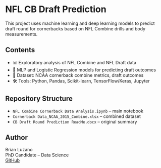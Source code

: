 # NFL CB Draft Prediction

This project uses machine learning and deep learning models to predict 
draft round for cornerbacks based on NFL Combine drills and body 
measurements. 

## Contents

- 📊 Exploratory analysis of NFL Combine and NFL Draft data
- 🧠 MLP and Logistic Regression models for predicting draft outcomes
- 📁 Dataset: NCAA cornerback combine metrics, draft outcomes
- 🛠 Tools: Python, Pandas, Scikit-learn, TensorFlow/Keras, Jupyter

## Repository Structure

- `NFL Combine Cornerback Data Analysis.ipynb` – main notebook
- `Cornerback Data_NCAA_2015_Combine.xlsx` – combined dataset
- `CB Draft Round Prediction ReadMe.docx` – original summary

## Author

Brian Luzano  
PhD Candidate – Data Science  
[GitHub](https://github.com/Manila-Ryce)
